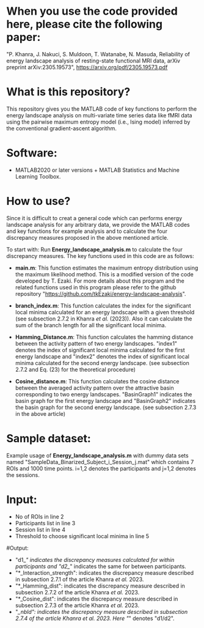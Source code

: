 # When you use the code provided here, please cite the following paper:

"P. Khanra, J. Nakuci, S. Muldoon, T. Watanabe, N. Masuda, Reliability of energy landscape analysis of resting-state functional MRI data, arXiv preprint arXiv:2305.19573", https://arxiv.org/pdf/2305.19573.pdf

# What is this repository?
This repository gives you the MATLAB code of key functions to perform the energy landscape analysis on multi-variate time series data like fMRI data using the pairwise maximum entropy model (i.e., Ising model) inferred by the conventional gradient-ascent algorithm.

# Software:
- MATLAB2020 or later versions $+$ MATLAB Statistics and Machine Learning Toolbox.

# How to use?
Since it is difficult to creat a general code which can performs energy landscape analysis for any arbitrary data, we provide the MATLAB codes and key functions for example analysis and to calculate the four discrepancy measures proposed in the above mentioned article.

To start with: Run **Energy_landscape_analysis.m** to calculate the four discrepancy measures. The key functions used in this code are as follows:

- **main.m**: This function estimates the maximum entropy distribution using the maximum likelihood method. This is a modified version of the code developed by T. Ezaki. For more details about this program and the related functions used in this program please refer to the github repository "https://github.com/tkEzaki/energy-landscape-analysis".

- **branch_index.m**: This function calculates the index for the significant local minima calculated for an energy landscape with a given threshold (see subsection $2.7.2$ in Khanra *et al.* (2023)). Also it can calculate the sum of the branch length for all the significant local minima.

- **Hamming_Distance.m**: This function calculates the hamming distance between the activity pattern of two energy landscapes. "index1" denotes the index of significant local minima calculated for the first energy landscape and "index2" denotes the index of significant local minima calculated for the second energy landscape. (see subsection $2.7.2$ and Eq. $(23)$ for the theoretical procedure)

- **Cosine_distance.m**: This function calculates the cosine distance between the averaged activity pattern over the attractive basin corresponding to two energy landscapes. "BasinGraph1" indicates the basin graph for the first energy landscape and "BasinGraph2" indicates the basin graph for the second energy landscape. (see subsection $2.7.3$ in the above article)

# Sample dataset:
Example usage of **Energy_landscape_analysis.m** with dummy data sets named "SampleData_Binarized_Subject_i_Session_j.mat" which contains 7 ROIs and 1000 time points. 
i=1,2 denotes the participants and j=1,2 denotes the sessions.

# Input:
- No of ROIs in line 2
- Participants list in line 3
- Session list in line 4
- Threshold to choose significant local minima in line 5

#Output:
- "d1_*" indicates the discrepancy measures calculated for within participants and "d2_*" indicates the same for between participants.
- "*_Interaction_strength": indicates the discrepancy measure described in subsection $2.7.1$ of the article Khanra *et al.* 2023.
- "*_Hamming_dist":  indicates the discrepancy measure described in subsection $2.7.2$ of the article Khanra *et al.* 2023.
- "*_Cosine_dist": indicates the discrepancy measure described in subsection $2.7.3$ of the article Khanra *et al.* 2023.
- "*_nbld": indicates the discrepancy measure described in subsection $2.7.4$ of the article Khanra *et al.* 2023.
Here "*" denotes "d1/d2".
